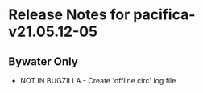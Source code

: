 
# Release Notes for pacifica-v21.05.12-05

## Bywater Only

- NOT IN BUGZILLA - Create 'offline circ' log file


